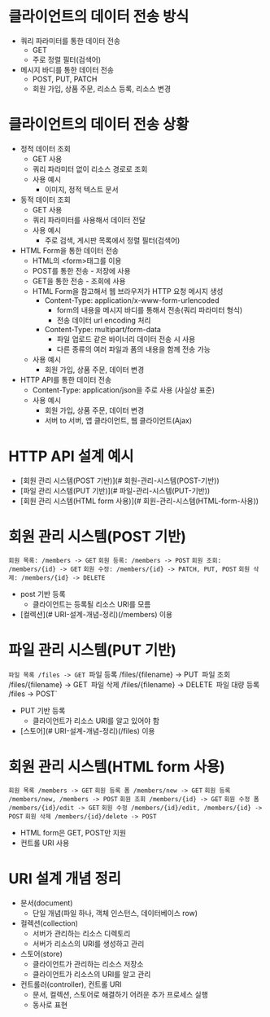 
# 클라이언트의 데이터 전송 방식
- 쿼리 파라미터를 통한 데이터 전송
	- GET
	- 주로 정렬 필터(검색어)
- 메시지 바디를 통한 데이터 전송
	- POST, PUT, PATCH
	- 회원 가입, 상품 주문, 리소스 등록, 리소스 변경

# 클라이언트의 데이터 전송 상황
- 정적 데이터 조회
	- GET 사용
	- 쿼리 파라미터 없이 리소스 경로로 조회
	- 사용 예시
		- 이미지, 정적 텍스트 문서
- 동적 데이터 조회
	- GET 사용
	- 쿼리 파라미터를 사용해서 데이터 전달
	- 사용 예시
		- 주로 검색, 게시판 목록에서 정렬 필터(검색어)
- HTML Form을 통한 데이터 전송
	- HTML의 \<form>태그를 이용
	- POST를 통한 전송 - 저장에 사용
	- GET을 통한 전송 - 조회에 사용
	- HTML Form을 참고해서 웹 브라우저가 HTTP 요청 메시지 생성
		- Content-Type: application/x-www-form-urlencoded
			- form의 내용을 메시지 바디를 통해서 전송(쿼리 파라미터 형식)
			- 전송 데이터 url encoding 처리
		- Content-Type: multipart/form-data
			- 파일 업로드 같은 바이너리 데이터 전송 시 사용
			- 다른 종류의 여러 파일과 폼의 내용을 함께 전송 가능
	- 사용 예시
		- 회원 가입, 상품 주문, 데이터 변경
- HTTP API를 통한 데이터 전송
	- Content-Type: application/json을 주로 사용 (사실상 표준)
	- 사용 예시
		- 회원 가입, 상품 주문, 데이터 변경
		- 서버 to 서버, 앱 클라이언트, 웹 클라이언트(Ajax)

# HTTP API 설계 예시
- [회원 관리 시스템(POST 기반)](# 회원-관리-시스템(POST-기반))
- [파일 관리 시스템(PUT 기반)](# 파일-관리-시스템(PUT-기반))
- [회원 관리 시스템(HTML form 사용)](# 회원-관리-시스템(HTML-form-사용))

# 회원 관리 시스템(POST 기반)
`회원 목록: /members -> GET`
`회원 등록: /members -> POST`
`회원 조회: /members/{id} -> GET`
`회원 수정: /members/{id} -> PATCH, PUT, POST`
`회원 삭제: /members/{id} -> DELETE`
- post 기반 등록
	- 클라이언트는 등록될 리소스 URI를 모름
- [컬렉션](# URI-설계-개념-정리)(/members) 이용

# 파일 관리 시스템(PUT 기반)
`파일 목록 /files -> GET
`파일 등록 /files/{filename} -> PUT`
`파일 조회 /files/{filename} -> GET`
`파일 삭제 /files/{filename} -> DELETE`
`파일 대량 등록 /files -> POST`
- PUT 기반 등록
	- 클라이언트가 리소스 URI를 알고 있어야 함
- [스토어](# URI-설계-개념-정리)(/files) 이용

# 회원 관리 시스템(HTML form 사용)
`회원 목록 /members -> GET`
`회원 등록 폼 /members/new -> GET`
`회원 등록 /members/new, /members -> POST`
`회원 조회 /members/{id} -> GET`
`회원 수정 폼 /members/{id}/edit -> GET`
`회원 수정 /members/{id}/edit, /members/{id} -> POST`
`회원 삭제 /members/{id}/delete -> POST`
- HTML form은 GET, POST만 지원
- 컨트롤 URI 사용

# URI 설계 개념 정리
- 문서(document)
	- 단일 개념(파일 하나, 객체 인스턴스, 데이터베이스 row)
- 컬렉션(collection)
	- 서버가 관리하는 리소스 디렉토리
	- 서버가 리소스의 URI를 생성하고 관리
- 스토어(store)
	- 클라이언트가 관리하는 리소스 저장소
	- 클라이언트가 리소스의 URI를 알고 관리
- 컨트롤러(controller), 컨트롤 URI
	- 문서, 컬렉션, 스토어로 해결하기 어려운 추가 프로세스 실행
	- 동사로 표현
